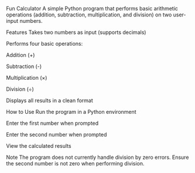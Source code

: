 Fun Calculator
A simple Python program that performs basic arithmetic operations (addition, subtraction, multiplication, and division) on two user-input numbers.

Features
Takes two numbers as input (supports decimals)

Performs four basic operations:

Addition (+)

Subtraction (-)

Multiplication (×)

Division (÷)

Displays all results in a clean format

How to Use
Run the program in a Python environment

Enter the first number when prompted

Enter the second number when prompted

View the calculated results

Note
The program does not currently handle division by zero errors. Ensure the second number is not zero when performing division.
